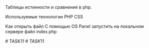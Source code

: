 Таблицы истинности и сравнения в php.

Используемые технологии
PHP
CSS

Как открыть файл
С помощью OS Panel запустить на локальном сервере файл index.php

#   T A S K _ 1 1  
 #   T A S K _ 1 1  
 